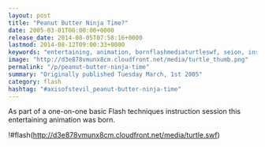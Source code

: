 ```yaml
---
layout: post
title: "Peanut Butter Ninja Time?"
date: 2005-03-01T06:00:00+0000
release_date: 2014-08-05T07:58:16+0000
lastmod: 2014-08-12T09:00:33+0000
keywords: "entertaining, animation, bornflashmediaturtleswf, seion, instruction"
image: "http://d3e878vmunx8cm.cloudfront.net/media/turtle_thumb.png"
permalink: "/p/peanut-butter-ninja-time"
summary: "Originally published Tuesday March, 1st 2005"
category: flash
hashtag: "#axisofstevil_peanut-butter-ninja-time"
---
```


As part of a one-on-one basic Flash techniques instruction session this entertaining animation was born.

!#flash(http://d3e878vmunx8cm.cloudfront.net/media/turtle.swf)
